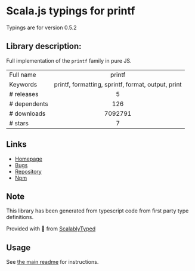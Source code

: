 
# Scala.js typings for printf

Typings are for version 0.5.2

## Library description:
Full implementation of the `printf` family in pure JS.

|                    |                 |
| ------------------ | :-------------: |
| Full name          | printf |
| Keywords           | printf, formatting, sprintf, format, output, print |
| # releases         | 5 |
| # dependents       | 126 |
| # downloads        | 7092791 |
| # stars            | 7 |

## Links
- [Homepage](https://github.com/adaltas/node-printf)
- [Bugs](https://github.com/adaltas/node-printf/issues)
- [Repository](https://github.com/adaltas/node-printf)
- [Npm](https://www.npmjs.com/package/printf)
    


## Note
This library has been generated from typescript code from first party type definitions.

Provided with :purple_heart: from [ScalablyTyped](https://github.com/oyvindberg/ScalablyTyped)

## Usage
See [the main readme](../../readme.md) for instructions.


